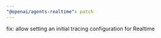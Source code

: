 ```yaml
---
"@openai/agents-realtime": patch
---
```


fix: allow setting an initial tracing configuration for Realtime

